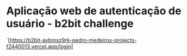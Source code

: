 # Aplicação web de autenticação de usuário - b2bit challenge

`[https://b2bit-avbmsz9rk-pedro-medeiros-projects-f2440013.vercel.app/login]